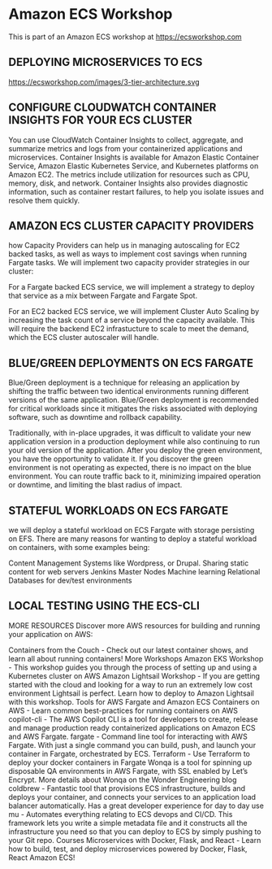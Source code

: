 # Amazon ECS Workshop

This is part of an Amazon ECS workshop at https://ecsworkshop.com

## DEPLOYING MICROSERVICES TO ECS

https://ecsworkshop.com/images/3-tier-architecture.svg

## CONFIGURE CLOUDWATCH CONTAINER INSIGHTS FOR YOUR ECS CLUSTER

You can use CloudWatch Container Insights to collect, aggregate, and summarize metrics and logs from your containerized applications and microservices. Container Insights is available for Amazon Elastic Container Service, Amazon Elastic Kubernetes Service, and Kubernetes platforms on Amazon EC2. The metrics include utilization for resources such as CPU, memory, disk, and network. Container Insights also provides diagnostic information, such as container restart failures, to help you isolate issues and resolve them quickly.

## AMAZON ECS CLUSTER CAPACITY PROVIDERS

 how Capacity Providers can help us in managing autoscaling for EC2 backed tasks, as well as ways to implement cost savings when running Fargate tasks. We will implement two capacity provider strategies in our cluster:

For a Fargate backed ECS service, we will implement a strategy to deploy that service as a mix between Fargate and Fargate Spot.

For an EC2 backed ECS service, we will implement Cluster Auto Scaling by increasing the task count of a service beyond the capacity available. This will require the backend EC2 infrastucture to scale to meet the demand, which the ECS cluster autoscaler will handle.

## BLUE/GREEN DEPLOYMENTS ON ECS FARGATE


Blue/Green deployment is a technique for releasing an application by shifting the traffic between two identical environments running different versions of the same application. Blue/Green deployment is recommended for critical workloads since it mitigates the risks associated with deploying software, such as downtime and rollback capability.

Traditionally, with in-place upgrades, it was difficult to validate your new application version in a production deployment while also continuing to run your old version of the application. After you deploy the green environment, you have the opportunity to validate it. If you discover the green environment is not operating as expected, there is no impact on the blue environment. You can route traffic back to it, minimizing impaired operation or downtime, and limiting the blast radius of impact.

## STATEFUL WORKLOADS ON ECS FARGATE

we will deploy a stateful workload on ECS Fargate with storage persisting on EFS. There are many reasons for wanting to deploy a stateful workload on containers, with some examples being:

Content Management Systems like Wordpress, or Drupal.
Sharing static content for web servers
Jenkins Master Nodes
Machine learning
Relational Databases for dev/test environments

## LOCAL TESTING USING THE ECS-CLI


MORE RESOURCES
Discover more AWS resources for building and running your application on AWS:

Containers from the Couch - Check out our latest container shows, and learn all about running containers!
More Workshops
Amazon EKS Workshop - This workshop guides you through the process of setting up and using a Kubernetes cluster on AWS
Amazon Lightsail Workshop - If you are getting started with the cloud and looking for a way to run an extremely low cost environment Lightsail is perfect. Learn how to deploy to Amazon Lightsail with this workshop.
Tools for AWS Fargate and Amazon ECS
Containers on AWS - Learn common best-practices for running containers on AWS
copilot-cli - The AWS Copilot CLI is a tool for developers to create, release and manage production ready containerized applications on Amazon ECS and AWS Fargate.
fargate - Command line tool for interacting with AWS Fargate. With just a single command you can build, push, and launch your container in Fargate, orchestrated by ECS.
Terraform - Use Terraform to deploy your docker containers in Fargate
Wonqa is a tool for spinning up disposable QA environments in AWS Fargate, with SSL enabled by Let’s Encrypt. More details about Wonqa on the Wonder Engineering blog
coldbrew - Fantastic tool that provisions ECS infrastructure, builds and deploys your container, and connects your services to an application load balancer automatically. Has a great developer experience for day to day use
mu - Automates everything relating to ECS devops and CI/CD. This framework lets you write a simple metadata file and it constructs all the infrastructure you need so that you can deploy to ECS by simply pushing to your Git repo.
Courses
Microservices with Docker, Flask, and React - Learn how to build, test, and deploy microservices powered by Docker, Flask, React Amazon ECS!


